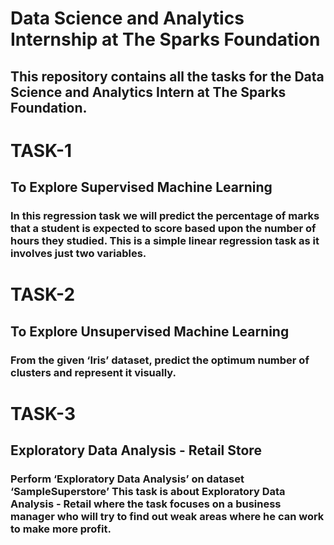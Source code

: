 # Data Science and Analytics Internship at The Sparks Foundation
## This repository contains all the tasks for the Data Science and Analytics Intern at The Sparks Foundation.
# TASK-1
## To Explore Supervised Machine Learning
### In this regression task we will predict the percentage of marks that a student is expected to score based upon the number of hours they studied. This is a simple linear regression task as it involves just two variables.
# TASK-2
## To Explore Unsupervised Machine Learning
### From the given ‘Iris’ dataset, predict the optimum number of clusters and represent it visually.
# TASK-3
## Exploratory Data Analysis - Retail Store
### Perform ‘Exploratory Data Analysis’ on dataset ‘SampleSuperstore’ This task is about Exploratory Data Analysis - Retail where the task focuses on a business manager who will try to find out weak areas where he can work to make more profit.
